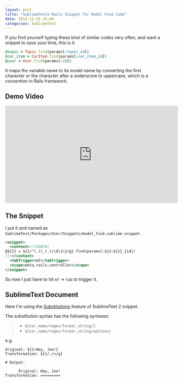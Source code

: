 ```yaml
---
layout: post
title: "SublimeText2 Rails Snippet for Model Find Code"
date: 2012-11-25 22:49
categories: SublimeText
---
```

If you find yourself typing these kind of similar codes very often, and want a snippet to save your time, this is it.

```ruby
@topic = Topic.find(params[:topic_id])
@car_item = CarItem.find(params[:car_item_id])
@user = User.find(params[:id])
```

It maps the variable name to its model name by converting the first character or the character after a underscore to uppercase, which is a convention in Rails framework.

## Demo Video
<iframe width="560" height="315" src="http://www.youtube.com/embed/jGbvBn801Ao" frameborder="0" allowfullscreen></iframe>

## The Snippet ##

I put it and named as `SublimeText/Packages/User/Snippets/model_find.sublime-snippet`.

```xml
<snippet>
  <content><![CDATA[
@${1} = ${1/^(.)|_(.)/\U\1\2/g}.find(params[:${2:${1}_}id])
]]></content>
  <tabTrigger>mf</tabTrigger>
  <scope>meta.rails.controller</scope>
</snippet>
```
So now I just have to hit `mf` -> `tab` to trigger it.

## SublimeText Document ##

Here I'm using the [Substitutions](http://docs.sublimetext.info/en/latest/extensibility/snippets.html#substitutions) feature of SublimeText 2 snippet.

The substitution syntax has the following syntaxes:

> - `${var_name/regex/format_string/}`
> - `${var_name/regex/format_string/options}`

e.g.

```
Original: ${1:Hey, Joe!}
Transformation: ${1/./=/g}

# Output:

      Original: Hey, Joe!
Transformation: =========
```